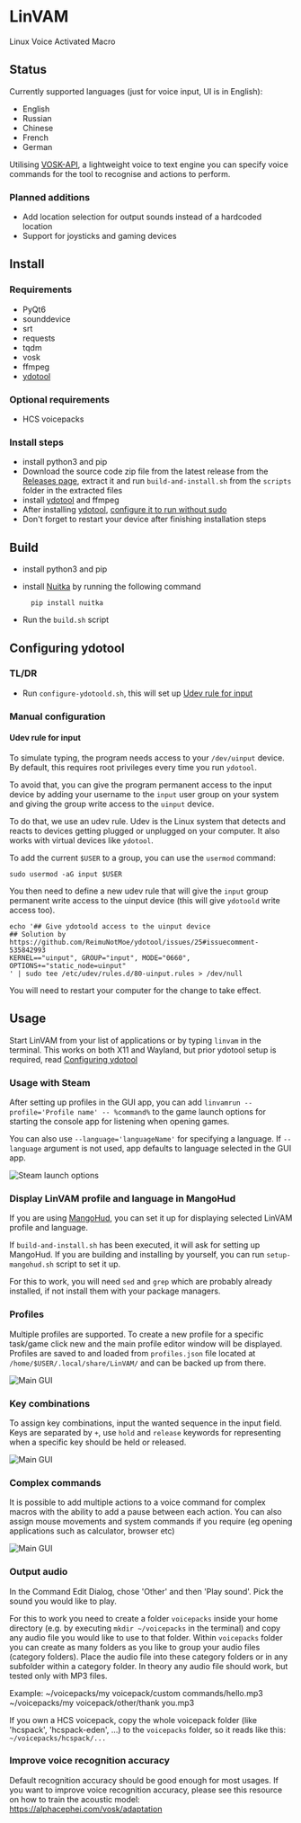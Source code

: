 # LinVAM
Linux Voice Activated Macro

## Status
Currently supported languages (just for voice input, UI is in English):
- English
- Russian
- Chinese
- French
- German

Utilising [VOSK-API](https://github.com/alphacep/vosk-api), a lightweight voice to text engine you can specify voice commands for the tool to recognise and actions to perform.

### Planned additions
- Add location selection for output sounds instead of a hardcoded location
- Support for joysticks and gaming devices

## Install
### Requirements
- PyQt6
- sounddevice
- srt
- requests
- tqdm
- vosk
- ffmpeg
- [ydotool](https://github.com/ReimuNotMoe/ydotool)

### Optional requirements
- HCS voicepacks

### Install steps
- install python3 and pip
- Download the source code zip file from the latest release from the [Releases page](https://github.com/stele95/LinVAM/releases), extract it and run ``build-and-install.sh`` from the ``scripts`` folder in the extracted files
- install [ydotool](https://github.com/ReimuNotMoe/ydotool) and ffmpeg
- After installing [ydotool](https://github.com/ReimuNotMoe/ydotool), [configure it to run without sudo](https://github.com/stele95/LinVAM?tab=readme-ov-file#configuring-ydotool)
- Don't forget to restart your device after finishing installation steps

## Build
- install python3 and pip
- install [Nuitka](https://github.com/Nuitka/Nuitka) by running the following command

        pip install nuitka

- Run the ``build.sh`` script

## Configuring ydotool
### TL/DR
- Run ``configure-ydotoold.sh``, this will set up [Udev rule for input](https://github.com/stele95/LinVAM?tab=readme-ov-file#udev-rule-for-input)

### Manual configuration
#### Udev rule for input
To simulate typing, the program needs access to your ``/dev/uinput`` device.
By default, this requires root privileges every time you run ``ydotool``.

To avoid that, you can give the program permanent access to the input device by adding your username to the ``input``
user group on your system and giving the group write access to the ``uinput`` device.

To do that, we use an udev rule.
Udev is the Linux system that detects and reacts to devices getting plugged or unplugged on your computer.
It also works with virtual devices like ``ydotool``.

To add the current ``$USER`` to a group, you can use the ``usermod`` command:

    sudo usermod -aG input $USER


You then need to define a new udev rule that will give the ``input`` group permanent write access to the uinput device
(this will give ``ydotoold`` write access too).

    echo '## Give ydotoold access to the uinput device
    ## Solution by https://github.com/ReimuNotMoe/ydotool/issues/25#issuecomment-535842993
    KERNEL=="uinput", GROUP="input", MODE="0660", OPTIONS+="static_node=uinput"
    ' | sudo tee /etc/udev/rules.d/80-uinput.rules > /dev/null


You will need to restart your computer for the change to take effect.

## Usage
Start LinVAM from your list of applications or by typing ``linvam`` in the terminal. This works on both X11 and Wayland, but prior ydotool setup is required, read [Configuring ydotool](https://github.com/stele95/LinVAM?tab=readme-ov-file#configuring-ydotool)

### Usage with Steam
After setting up profiles in the GUI app, you can add ``linvamrun --profile='Profile name' -- %command%`` to the game launch options for starting the console app for listening when opening games.

You can also use ``--language='languageName'`` for specifying a language. If ``--language`` argument is not used, app defaults to language selected in the GUI app.

![Steam launch options](https://raw.githubusercontent.com/stele95/LinVAM/master/.img/steam.png)

### Display LinVAM profile and language in MangoHud
If you are using [MangoHud](https://github.com/flightlessmango/MangoHud), you can set it up for displaying selected LinVAM profile and language.

If ``build-and-install.sh`` has been executed, it will ask for setting up MangoHud. If you are building and installing by yourself, you can run ``setup-mangohud.sh`` script to set it up.

For this to work, you will need ``sed`` and ``grep`` which are probably already installed, if not install them with your package managers.

### Profiles
Multiple profiles are supported.  To create a new profile for a specific task/game click new and the main profile editor window will be displayed.
Profiles are saved to and loaded from ``profiles.json`` file located at ``/home/$USER/.local/share/LinVAM/`` and can be backed up from there.

![Main GUI](https://raw.githubusercontent.com/stele95/LinVAM/master/.img/main-gui.png)
### Key combinations
To assign key combinations, input the wanted sequence in the input field. Keys are separated by ```+```, use ``hold`` and ``release`` keywords for representing when a specific key should be held or released.

![Main GUI](https://raw.githubusercontent.com/stele95/LinVAM/master/.img/combination.png)
### Complex commands
It is possible to add multiple actions to a voice command for complex macros with the ability to add a pause between each action.
You can also assign mouse movements and system commands if you require (eg opening applications such as calculator, browser etc)

![Main GUI](https://raw.githubusercontent.com/stele95/LinVAM/master/.img/complex.png)

### Output audio
In the Command Edit Dialog, chose 'Other' and then 'Play sound'. Pick the sound you would like to play.

For this to work you need to create a folder ``voicepacks`` inside your home directory (e.g. by executing ``mkdir ~/voicepacks`` in the terminal) and copy any audio file you would like to use to that folder.
Within ``voicepacks`` folder you can create as many folders as you like to group your audio files (category folders).
Place the audio file into these category folders or in any subfolder within a category folder.
In theory any audio file should work, but tested only with MP3 files.

Example:
~/voicepacks/my voicepack/custom commands/hello.mp3
~/voicepacks/my voicepack/other/thank you.mp3

If you own a HCS voicepack, copy the whole voicepack folder (like 'hcspack', 'hcspack-eden', ...) to the ``voicepacks`` folder, so it reads like this:
``~/voicepacks/hcspack/...``

### Improve voice recognition accuracy
Default recognition accuracy should be good enough for most usages.
If you want to improve voice recognition accuracy, please see this resource on how to train the acoustic model:
https://alphacephei.com/vosk/adaptation
